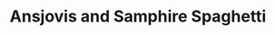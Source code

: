 ---
title: Ansjovis and Samphire Spaghetti
name: Ansjovis and Samphire Spaghetti
layout: recipe
totalTime: PT40M
recipeYield: 2
description: This is the sexiest recipe I know 😏
recipeIngredient:
  spaghetti: 300g
  extra virgin olive oil: 50ml
  ansjovis in oil: 30g
  samphire: 100g
  chili flakes: 1tbps
  garlic: 2 cloves
  lemon: 1
  parsley: 20g
  black peper: a lot
  dry white wine (chardonnay): 100ml and the rest to drink
recipeInstruction:
  - Zest to the lemon until you have about two tablespoons of lemon zest.
  - Cut the garlic, parsley and ansjovis finely.
  - Bake all of the garlic, the ansjovis, lemon zest, chili flakes, half of the parsley, and a lot of black pepper in the olive oil.
  - In 6-7 minutes of slow cooking and occassional pressing with a wooden spoon, the ansjovis should dissolve in the oil completely.
  - Add the wine and cook for an additional 5 minutes or until the sauze thickens somewhat.
  - Remove the sauce from the fire. 
  - Cook the spaghetti al dente in salty water according to its instructions.
  - Add the samphire to the boiling water for the last 30 seconds of cooking.
  - Now put the sauce back on a moderate to high heat and add the spaghetti, samphire and a tiny bit of starchy water.
  - Toss or stir to combine pasta and the sauce.
  - When properly emulsified, add the remaining parsley.
  - Bring to taste with more pepper, and lemon juice.
  - Serve with a piece of the lemon.
---